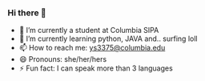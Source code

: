 ### Hi there 👋
- 🔭 I’m currently a student at Columbia SIPA
- 🌱 I’m currently learning python, JAVA and.. surfing loll
- 📫 How to reach me: ys3375@columbia.edu
- 😄 Pronouns: she/her/hers
- ⚡ Fun fact: I can speak more than 3 languages

<!--
**yshi056/yshi056** is a ✨ _special_ ✨ repository because its `README.md` (this file) appears on your GitHub profile.

Here are some ideas to get you started:

- 🔭 I’m currently a student at Columbia SIPA
- 🌱 I’m currently learning python, JAVA and.. surfing loll
- 📫 How to reach me: ys3375@columbia.edu
- 😄 Pronouns: she/her/hers
- ⚡ Fun fact: I can speak more than 3 languages
-->
